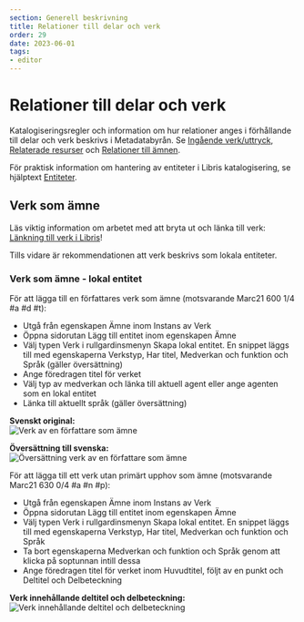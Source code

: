 ```yaml
---
section: Generell beskrivning
title: Relationer till delar och verk
order: 29
date: 2023-06-01
tags:
- editor
---
```


# Relationer till delar och verk 

Katalogiseringsregler och information om hur relationer anges i förhållande till delar och verk beskrivs i Metadatabyrån. Se [Ingående verk/uttryck](https://metadatabyran.kb.se/beskrivning/generella-anvisningar---rda/relationer/ingaende-verk), [Relaterade resurser](https://metadatabyran.kb.se/beskrivning/generella-anvisningar---rda/relationer/relaterade-resurser) och [Relationer till ämnen](https://metadatabyran.kb.se/beskrivning/generella-anvisningar---rda/relationer/relationer-till-amnen).

För praktisk information om hantering av entiteter i Libris katalogisering, se hjälptext [Entiteter](https://libris.kb.se/katalogisering/help/entity-search).

## Verk som ämne 
Läs viktig information om arbetet med att bryta ut och länka till verk: [Länkning till verk i Libris](https://metadatabyran.kb.se/beskrivning/generella-anvisningar---rda/verk-och-uttryck/lankning-till-verk-i-libris)!

Tills vidare är rekommendationen att verk beskrivs som lokala entiteter. 

### Verk som ämne - lokal entitet 

För att lägga till en författares verk som ämne (motsvarande Marc21 600 1/4 #a #d #t):

* Utgå från egenskapen Ämne inom Instans av Verk
* Öppna sidorutan Lägg till entitet inom egenskapen Ämne
* Välj typen Verk i rullgardinsmenyn Skapa lokal entitet. En snippet läggs till med egenskaperna Verkstyp, Har titel, Medverkan och funktion och Språk (gäller översättning)
* Ange föredragen titel för verket
* Välj typ av medverkan och länka till aktuell agent eller ange agenten som en lokal entitet
* Länka till aktuellt språk (gäller översättning)

**Svenskt original:**
<br/>![Verk av en författare som ämne](Verksomamne.png)

**Översättning till svenska:**
<br/>![Översättning verk av en författare som ämne](Verksomamneoversattning.png)

För att lägga till ett verk utan primärt upphov som ämne (motsvarande Marc21 630 0/4 #a #n #p):

* Utgå från egenskapen Ämne inom Instans av Verk
* Öppna sidorutan Lägg till entitet inom egenskapen Ämne
* Välj typen Verk i rullgardinsmenyn Skapa lokal entitet. En snippet läggs till med egenskaperna Verkstyp, Har titel, Medverkan och funktion och Språk
* Ta bort egenskaperna Medverkan och funktion och Språk genom att klicka på soptunnan intill dessa
* Ange föredragen titel för verket inom Huvudtitel, följt av en punkt och Deltitel och Delbeteckning

**Verk innehållande deltitel och delbeteckning:**
<br/>![Verk innehållande deltitel och delbeteckning](VerksomamneBibeln.png)

